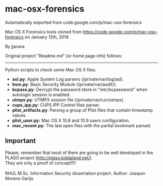 # mac-osx-forensics
Automatically exported from code.google.com/p/mac-osx-forensics

Mac OS X Forensics tools cloned from https://code.google.com/p/mac-osx-forensics on January 12th, 2016

By jjarava

Original project "Readme.md" (or home page info) follows:

---

Python scripts to check some Mac OS X files. <br>


<ul><li><b>asl.py</b>: Apple System Log parsers (/private/var/log/asl).<br>
</li><li><b>bsm.py</b>: Basic Security Module (/private/var/audit/).<br>
</li><li><b>kcpass.py</b>: Decrypt the password store in "/etc/kcpassword" when autologin session is enabled.<br>
</li><li><b>utmpx.py</b>: UTMPX session file (/private/var/run/utmpx).<br>
</li><li><b>cups_ipp.py</b>: CUPS IPP Control files parser.<br>
</li><li><b>plist_artifacts.py</b>: Parsing a group of Plist files that contain timestamp values.<br>
</li><li><b>plist_user.py:</b> Mac OS X 10.8 and 10.9 users configuration.<br>
</li><li><b>mac_recent.py:</b> The last open files with the partial bookmark parsed.</li></ul>


<h2>Important</h2>
Please, remember that most of them are going to be well developed in the PLASO project (<a href='http://plaso.kiddaland.net/'>http://plaso.kiddaland.net/</a>).<br>
They are only a proof of concept!!!!<br>
<br>
RHUL M.Sc. Information Security dissertation project. Author: Joaquin Moreno Garijo
